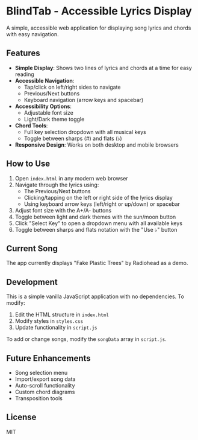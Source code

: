 # BlindTab - Accessible Lyrics Display

A simple, accessible web application for displaying song lyrics and chords with easy navigation.

## Features

- **Simple Display**: Shows two lines of lyrics and chords at a time for easy reading
- **Accessible Navigation**: 
  - Tap/click on left/right sides to navigate
  - Previous/Next buttons
  - Keyboard navigation (arrow keys and spacebar)
- **Accessibility Options**:
  - Adjustable font size
  - Light/Dark theme toggle
- **Chord Tools**:
  - Full key selection dropdown with all musical keys
  - Toggle between sharps (#) and flats (♭)
- **Responsive Design**: Works on both desktop and mobile browsers

## How to Use

1. Open `index.html` in any modern web browser
2. Navigate through the lyrics using:
   - The Previous/Next buttons
   - Clicking/tapping on the left or right side of the lyrics display
   - Using keyboard arrow keys (left/right or up/down) or spacebar
3. Adjust font size with the A+/A- buttons
4. Toggle between light and dark themes with the sun/moon button
5. Click "Select Key" to open a dropdown menu with all available keys
6. Toggle between sharps and flats notation with the "Use ♭" button

## Current Song

The app currently displays "Fake Plastic Trees" by Radiohead as a demo.

## Development

This is a simple vanilla JavaScript application with no dependencies. To modify:

1. Edit the HTML structure in `index.html`
2. Modify styles in `styles.css`
3. Update functionality in `script.js`

To add or change songs, modify the `songData` array in `script.js`.

## Future Enhancements

- Song selection menu
- Import/export song data
- Auto-scroll functionality
- Custom chord diagrams
- Transposition tools

## License

MIT 